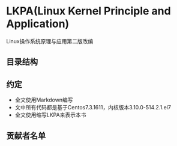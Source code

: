 # LKPA(Linux Kernel Principle and Application)
Linux操作系统原理与应用第二版改编


## 目录结构

## 约定
* 全文使用Markdown编写
* 文中所有代码都是基于Centos7.3.1611，内核版本3.10.0-514.2.1.el7
* 全文使用缩写LKPA来表示本书

## 贡献者名单
